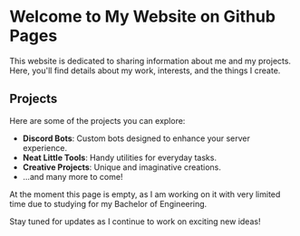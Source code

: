 # Welcome to My Website on Github Pages



This website is dedicated to sharing information about me and my projects. Here, you'll find details about my work, interests, and the things I create.

## Projects

Here are some of the projects you can explore:

- **Discord Bots**: Custom bots designed to enhance your server experience.
- **Neat Little Tools**: Handy utilities for everyday tasks.
- **Creative Projects**: Unique and imaginative creations.
- ...and many more to come!



At the moment this page is empty, as I am working on it with very limited time due to studying for my Bachelor of Engineering.

Stay tuned for updates as I continue to work on exciting new ideas!